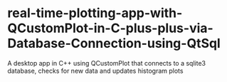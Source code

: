 # real-time-plotting-app-with-QCustomPlot-in-C-plus-plus-via-Database-Connection-using-QtSql
A desktop app in C++ using QCustomPlot that connects to a sqlite3 database, checks for new data and updates histogram plots
